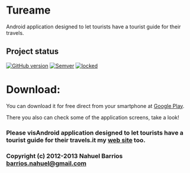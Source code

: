 # Tureame

Android application designed to let tourists have a tourist guide for their travels.

## Project status

[![GitHub version](https://badge.fury.io/gh/barriosnahuel%2Ftureame.svg)](http://github.com/barriosnahuel/tureame/releases)
[![Semver](http://img.shields.io/SemVer/2.0.0.png)](http://semver.org/spec/v2.0.0.html)
[![locked](https://img.shields.io/badge/stability-locked-blue.svg)](https://nodejs.org/api/documentation.html#documentation_stability_index)

# Download:
You can download it for free direct from your smartphone at <a href="https://play.google.com/store/apps/details?id=org.nbempire.android.tourguide">Google Play</a>.

There you also can check some of the application screens, take a look!

### Please visAndroid application designed to let tourists have a tourist guide for their travels.it my <a href="https://sites.google.com/site/nbempire/">web site</a> too.

### Copyright (c) 2012-2013 Nahuel Barrios <barrios.nahuel@gmail.com>
